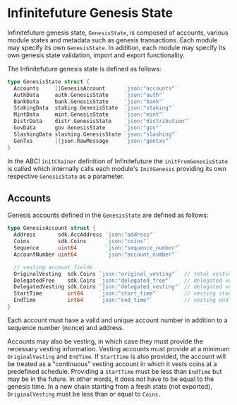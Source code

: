 # Infinitefuture Genesis State

Infinitefuture genesis state, `GenesisState`, is composed of accounts, various module
states and metadata such as genesis transactions. Each module may specify its
own `GenesisState`. In addition, each module may specify its own genesis state
validation, import and export functionality.

The Infinitefuture genesis state is defined as follows:

```go
type GenesisState struct {
  Accounts     []GenesisAccount      `json:"accounts"`
  AuthData     auth.GenesisState     `json:"auth"`
  BankData     bank.GenesisState     `json:"bank"`
  StakingData  staking.GenesisState  `json:"staking"`
  MintData     mint.GenesisState     `json:"mint"`
  DistrData    distr.GenesisState    `json:"distribution"`
  GovData      gov.GenesisState      `json:"gov"`
  SlashingData slashing.GenesisState `json:"slashing"`
  GenTxs       []json.RawMessage     `json:"gentxs"`
}
```

In the ABCI `initChainer` definition of Infinitefuture the `initFromGenesisState` is called
which internally calls each module's `InitGenesis` providing its own respective
`GenesisState` as a parameter.

## Accounts

Genesis accounts defined in the `GenesisState` are defined as follows:

```go
type GenesisAccount struct {
  Address       sdk.AccAddress `json:"address"`
  Coins         sdk.Coins      `json:"coins"`
  Sequence      uint64         `json:"sequence_number"`
  AccountNumber uint64         `json:"account_number"`

  // vesting account fields
  OriginalVesting  sdk.Coins `json:"original_vesting"`  // total vesting coins upon initialization
  DelegatedFree    sdk.Coins `json:"delegated_free"`    // delegated vested coins at time of delegation
  DelegatedVesting sdk.Coins `json:"delegated_vesting"` // delegated vesting coins at time of delegation
  StartTime        int64     `json:"start_time"`        // vesting start time (UNIX Epoch time)
  EndTime          int64     `json:"end_time"`          // vesting end time (UNIX Epoch time)
}
```

Each account must have a valid and unique account number in addition to a
sequence number (nonce) and address.

Accounts may also be vesting, in which case they must provide the necessary vesting
information. Vesting accounts must provide at a minimum `OriginalVesting` and
`EndTime`. If `StartTime` is also provided, the account will be treated as a
"continuous" vesting account in which it vests coins at a predefined schedule.
Providing a `StartTime` must be less than `EndTime` but may be in the future.
In other words, it does not have to be equal to the genesis time. In a new chain
starting from a fresh state (not exported), `OriginalVesting` must be less than
or equal to `Coins.`

<!-- TODO: Remaining modules and components in GenesisState -->
